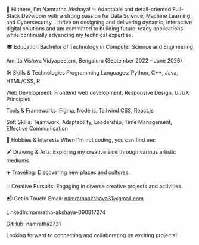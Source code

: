 👋 Hi there, I'm Namratha Akshaya!
✨ Adaptable and detail-oriented Full-Stack Developer with a strong passion for Data Science, Machine Learning, and Cybersecurity. I thrive on designing and delivering dynamic, interactive digital solutions and am committed to building future-ready applications while continually advancing my technical expertise.

🎓 Education
Bachelor of Technology in Computer Science and Engineering

Amrita Vishwa Vidyapeetem, Bengaluru (September 2022 - June 2026)

🛠️ Skills & Technologies
Programming Languages: Python, C++, Java, HTML/CSS, R

Web Development: Frontend web development, Responsive Design, UI/UX Principles

Tools & Frameworks: Figma, Node.js, Tailwind CSS, React.js

Soft Skills: Teamwork, Adaptability, Leadership, Time Management, Effective Communication

🎨 Hobbies & Interests
When I'm not coding, you can find me:

🖌️ Drawing & Arts: Exploring my creative side through various artistic mediums.

✈️ Traveling: Discovering new places and cultures.

💡 Creative Pursuits: Engaging in diverse creative projects and activities.

📬 Get in Touch!
Email: namrathaakshaya31@gmail.com

LinkedIn: namratha-akshaya-090817274

GitHub: namratha2731

Looking forward to connecting and collaborating on exciting projects!
